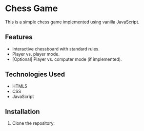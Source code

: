 # Chess Game

This is a simple chess game implemented using vanilla JavaScript.

## Features

- Interactive chessboard with standard rules.
- Player vs. player mode.
- [Optional] Player vs. computer mode (if implemented).

## Technologies Used

- HTML5
- CSS
- JavaScript

## Installation

1. Clone the repository: